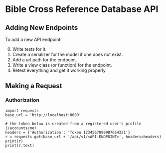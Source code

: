 # Bible Cross Reference Database API

## Adding New Endpoints

To add a new API endpoint:

0. Write tests for it.
1. Create a serializer for the model if one does not exist.
2. Add a url path for the endpoint.
3. Write a view class (or function) for the endpoint.
4. Retest everything and get it working properly.

## Making a Request

### Authorization

```
import requests
base_url = 'http://localhost:8000'

# the token below is created from a registered user's profile (/accounts/me)
headers = {'Authorization': 'Token 1234567890987654321'}
r = requests.get(base_url + '/api/v1/<API-ENDPOINT>', headers=headers)
print(r)
print(r.text)
```
